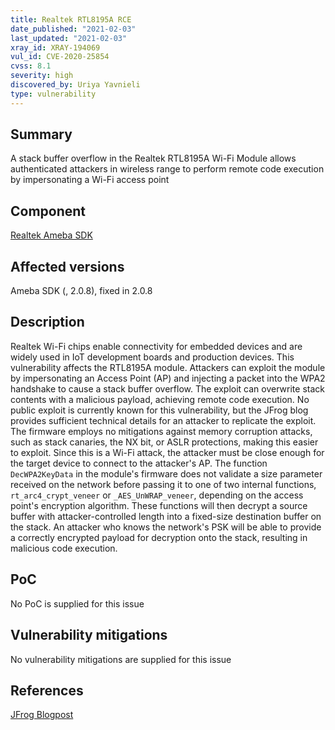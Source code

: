 ```yaml
---
title: Realtek RTL8195A RCE
date_published: "2021-02-03"
last_updated: "2021-02-03"
xray_id: XRAY-194069
vul_id: CVE-2020-25854
cvss: 8.1
severity: high
discovered_by: Uriya Yavnieli
type: vulnerability
---
```

## Summary
A stack buffer overflow in the Realtek RTL8195A Wi-Fi Module allows authenticated attackers in wireless range to perform remote code execution by impersonating a Wi-Fi access point

## Component

[Realtek Ameba SDK](https://www.amebaiot.com/en/ameba-sdk-summary/)

## Affected versions

Ameba SDK (, 2.0.8), fixed in 2.0.8

## Description

Realtek Wi-Fi chips enable connectivity for embedded devices and are widely used in IoT development boards and production devices. This vulnerability affects the RTL8195A module. Attackers can exploit the module by impersonating an Access Point (AP) and injecting a packet into the WPA2 handshake to cause a stack buffer overflow. The exploit can overwrite stack contents with a malicious payload, achieving remote code execution. No public exploit is currently known for this vulnerability, but the JFrog blog provides sufficient technical details for an attacker to replicate the exploit. The firmware employs no mitigations against memory corruption attacks, such as stack canaries, the NX bit, or ASLR protections, making this easier to exploit. Since this is a Wi-Fi attack, the attacker must be close enough for the target device to connect to the attacker's AP. The function `DecWPA2KeyData` in the module's firmware does not validate a size parameter received on the network before passing it to one of two internal functions, `rt_arc4_crypt_veneer` or `_AES_UnWRAP_veneer`, depending on the access point's encryption algorithm. These functions will then decrypt a source buffer with attacker-controlled length into a fixed-size destination buffer on the stack. An attacker who knows the network's PSK will be able to provide a correctly encrypted payload for decryption onto the stack, resulting in malicious code execution.

## PoC

No PoC is supplied for this issue

## Vulnerability mitigations

No vulnerability mitigations are supplied for this issue

## References

[JFrog Blogpost](https://jfrog.com/blog/major-vulnerabilities-discovered-and-patched-in-realtek-rtl8195a-wi-fi-module/)
